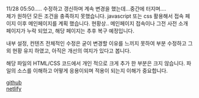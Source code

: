 11/28 05:50..... 수정하고 갱신하며 계속 변경을 했는데...중간에 터지며.... <br>
제가 원하던 모든 조건을 충족하지 못했습니다.
javascript 또는 css 활용해서 접속 페이지 이후 메인페이지를 계획 했습니다.
현황상.. 메인페이지 접속이나 그전 사전 소개 페이지가 누락 되었고,
해당 페이지는 추후 복구 예정입니다.

내부 설정, 컨텐츠 전체적인 수정은 굳이 변경할 이유를 느끼지 못하여 부분 수정하고 그외 현황 유지 하였고,
아직은 개선의 여지가 있다고 봅니다.

해당 파일의 HTML/CSS 코드에서 개인 적으로 크게 추가 한 부분은 크지 않습니다.
파일의 소스를 이해하고 어떻게 응용이되며 적용이 되는지 이해가 중요합니다.


[github](https://gleensea.github.io/HTMLCSSHardCoding)<br>
[netlify](https://leeyt0402.netlify.app)
